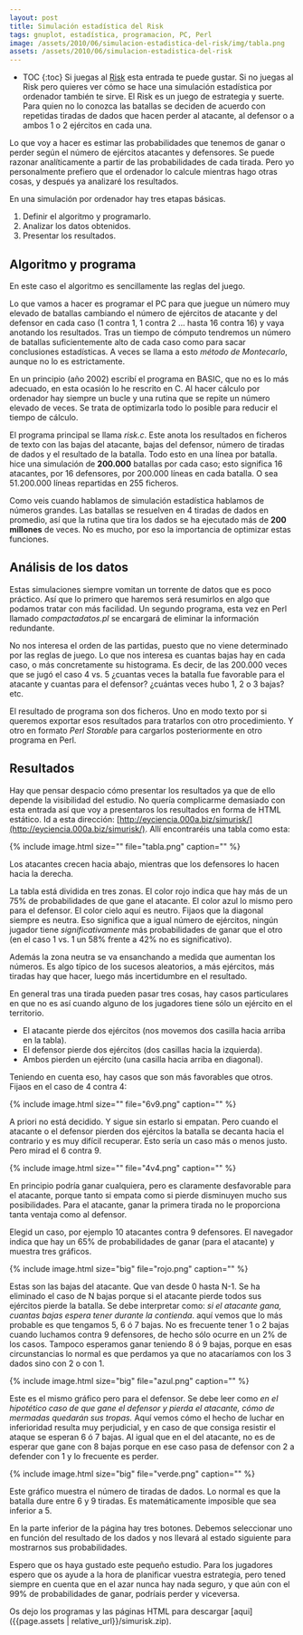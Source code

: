 ```yaml
---
layout: post
title: Simulación estadística del Risk
tags: gnuplot, estadística, programacion, PC, Perl
image: /assets/2010/06/simulacion-estadistica-del-risk/img/tabla.png
assets: /assets/2010/06/simulacion-estadistica-del-risk
---
```


* TOC
{:toc}
Si juegas al [Risk](http://es.wikipedia.org/wiki/Risk) esta entrada te puede gustar. Si no juegas al Risk pero quieres ver cómo se hace una simulación estadística por ordenador también te sirve. El Risk es un juego de estrategia y suerte. Para quien no lo conozca las batallas se deciden de acuerdo con repetidas tiradas de dados que hacen perder al atacante, al defensor o a ambos 1 o 2 ejércitos en cada una.

Lo que voy a hacer es estimar las probabilidades que tenemos de ganar o perder según el número de ejércitos atacantes y defensores. Se puede razonar analíticamente a partir de las probabilidades de cada tirada. Pero yo personalmente prefiero que el ordenador lo calcule mientras hago otras cosas, y después ya analizaré los resultados.

En una simulación por ordenador hay tres etapas básicas.

1. Definir el algoritmo y programarlo.
1. Analizar los datos obtenidos.
1. Presentar los resultados.

<!--more-->

## Algoritmo y programa

En este caso el algoritmo es sencillamente las reglas del juego.

Lo que vamos a hacer es programar el PC para que juegue un número muy elevado de batallas cambiando el número de ejércitos de atacante y del defensor en cada caso (1 contra 1, 1 contra 2 ... hasta 16 contra 16) y vaya anotando los resultados. Tras un tiempo de cómputo tendremos un número de batallas suficientemente alto de cada caso como para sacar conclusiones estadísticas. A veces se llama a esto *método de Montecarlo*, aunque no lo es estrictamente.

En un principio (año 2002) escribí el programa en BASIC, que no es lo más adecuado, en esta ocasión lo he rescrito en C. Al hacer cálculo por ordenador hay siempre un bucle y una rutina que se repite un número elevado de veces. Se trata de optimizarla todo lo posible para reducir el tiempo de cálculo.

El programa principal se llama *risk.c*. Este anota los resultados en ficheros de texto con las bajas del atacante, bajas del defensor, número de tiradas de dados y el resultado de la batalla. Todo esto en una línea por batalla. hice una simulación de **200.000** batallas por cada caso; esto significa 16 atacantes, por 16 defensores, por 200.000 líneas en cada batalla. O sea 51.200.000 líneas repartidas en 255 ficheros.

Como veis cuando hablamos de simulación estadística hablamos de números grandes. Las batallas se resuelven en 4 tiradas de dados en promedio, así que la rutina que tira los dados se ha ejecutado más de **200 millones** de veces. No es mucho, por eso la importancia de optimizar estas funciones.

## Análisis de los datos

Estas simulaciones siempre vomitan un torrente de datos que es poco práctico. Así que lo primero que haremos será resumirlos en algo que podamos tratar con más facilidad. Un segundo programa, esta vez en Perl llamado *compactadatos.pl* se encargará de eliminar la información redundante.

No nos interesa el orden de las partidas, puesto que no viene determinado por las reglas de juego. Lo que nos interesa es cuantas bajas hay en cada caso, o más concretamente su histograma. Es decir, de las 200.000 veces que se jugó el caso 4 vs. 5 ¿cuantas veces la batalla fue favorable para el atacante y cuantas para el defensor? ¿cuántas veces hubo 1, 2 o 3 bajas? etc.

El resultado de programa son dos ficheros. Uno en modo texto por si queremos exportar esos resultados para tratarlos con otro procedimiento. Y otro en formato *Perl Storable* para cargarlos posteriormente en otro programa en Perl.

## Resultados

Hay que pensar despacio cómo presentar los resultados ya que de ello depende la visibilidad del estudio. No quería complicarme demasiado con esta entrada así que voy a presentaros los resultados en forma de HTML estático. Id a esta dirección: [http://eyciencia.000a.biz/simurisk/](http://eyciencia.000a.biz/simurisk/). Allí encontraréis una tabla como esta:

{% include image.html size="" file="tabla.png" caption="" %}

Los atacantes crecen hacia abajo, mientras que los defensores lo hacen hacia la derecha.

La tabla está dividida en tres zonas. El color rojo indica que hay más de un 75% de probabilidades de que gane el atacante. El color azul lo mismo pero para el defensor. El color cielo aquí es neutro. Fijaos que la diagonal siempre es neutra. Eso significa que a igual número de ejércitos, ningún jugador tiene *significativamente* más probabilidades de ganar que el otro (en el caso 1 vs. 1 un 58% frente a 42% no es significativo).

Además la zona neutra se va ensanchando a medida que aumentan los números. Es algo típico de los sucesos aleatorios, a más ejércitos, más tiradas hay que hacer, luego más incertidumbre en el resultado.

En general tras una tirada pueden pasar tres cosas, hay casos particulares en que no es así cuando alguno de los jugadores tiene sólo un ejército en el territorio.

- El atacante pierde dos ejércitos (nos movemos dos casilla hacia arriba en la tabla).
- El defensor pierde dos ejércitos (dos casillas hacia la izquierda).
- Ambos pierden un ejército (una casilla hacia arriba en diagonal).

Teniendo en cuenta eso, hay casos que son más favorables que otros. Fijaos en el caso de 4 contra 4:

{% include image.html size="" file="6v9.png" caption="" %}

A priori no está decidido. Y sigue sin estarlo si empatan. Pero cuando el atacante o el defensor pierden dos ejércitos la batalla se decanta hacia el contrario y es muy difícil recuperar. Esto sería un caso más o menos justo. Pero mirad el 6 contra 9.

{% include image.html size="" file="4v4.png" caption="" %}

En principio podría ganar cualquiera, pero es claramente desfavorable para el atacante, porque tanto si empata como si pierde disminuyen mucho sus posibilidades. Para el atacante, ganar la primera tirada no le proporciona tanta ventaja como al defensor.

Elegid un caso, por ejemplo 10 atacantes contra 9 defensores. El navegador indica que hay un 65% de probabilidades de ganar (para el atacante) y muestra tres gráficos.

{% include image.html size="big" file="rojo.png" caption="" %}

Estas son las bajas del atacante. Que van desde 0 hasta N-1. Se ha eliminado el caso de N bajas porque si el atacante pierde todos sus ejércitos pierde la batalla. Se debe interpretar como: *si el atacante gana, cuantas bajas espera tener durante la contienda*. aquí vemos que lo más probable es que tengamos 5, 6 ó 7 bajas. No es frecuente tener 1 o 2 bajas cuando luchamos contra 9 defensores, de hecho sólo ocurre en un 2% de los casos. Tampoco esperamos ganar teniendo 8 ó 9 bajas, porque en esas circunstancias lo normal es que perdamos ya que no atacaríamos con los 3 dados sino con 2 o con 1.

{% include image.html size="big" file="azul.png" caption="" %}

Este es el mismo gráfico pero para el defensor. Se debe leer como *en el hipotético caso de que gane el defensor y pierda el atacante, cómo de mermadas quedarán sus tropas.* Aquí vemos cómo el hecho de luchar en inferioridad resulta muy perjudicial, y en caso de que consiga resistir el ataque se esperan 6 ó 7 bajas. Al igual que en el del atacante, no es de esperar que gane con 8 bajas porque en ese caso pasa de defensor con 2 a defender con 1 y lo frecuente es perder.

{% include image.html size="big" file="verde.png" caption="" %}

Este gráfico muestra el número de tiradas de dados. Lo normal es que la batalla dure entre 6 y 9 tiradas. Es matemáticamente imposible que sea inferior a 5.

En la parte inferior de la página hay tres botones. Debemos seleccionar uno en función del resultado de los dados y nos llevará al estado siguiente para mostrarnos sus probabilidades.

Espero que os haya gustado este pequeño estudio. Para los jugadores espero que os ayude a la hora de planificar vuestra estrategia, pero tened siempre en cuenta que en el azar nunca hay nada seguro, y que aún con el 99% de probabilidades de ganar, podríais perder y viceversa.

Os dejo los programas y las páginas HTML para descargar [aqui]({{page.assets | relative_url}}/simurisk.zip).

